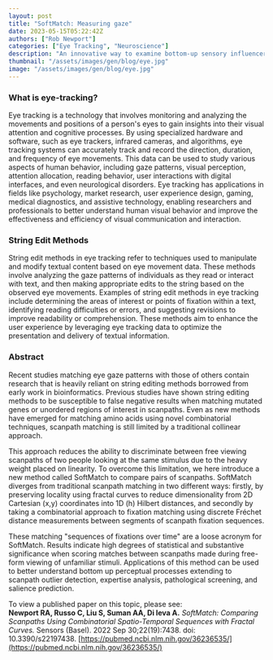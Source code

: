 ```yaml
---
layout: post
title: "SoftMatch: Measuring gaze"
date: 2023-05-15T05:22:42Z
authors: ["Rob Newport"]
categories: ["Eye Tracking", "Neuroscience"]
description: "An innovative way to examine bottom-up sensory influencers."
thumbnail: "/assets/images/gen/blog/eye.jpg"
image: "/assets/images/gen/blog/eye.jpg"
---
```


### What is eye-tracking?

Eye tracking is a technology that involves monitoring and analyzing the movements and positions of a person's eyes to gain insights into their visual attention and cognitive processes. By using specialized hardware and software, such as eye trackers, infrared cameras, and algorithms, eye tracking systems can accurately track and record the direction, duration, and frequency of eye movements. This data can be used to study various aspects of human behavior, including gaze patterns, visual perception, attention allocation, reading behavior, user interactions with digital interfaces, and even neurological disorders. Eye tracking has applications in fields like psychology, market research, user experience design, gaming, medical diagnostics, and assistive technology, enabling researchers and professionals to better understand human visual behavior and improve the effectiveness and efficiency of visual communication and interaction.

### String Edit Methods

String edit methods in eye tracking refer to techniques used to manipulate and modify textual content based on eye movement data. These methods involve analyzing the gaze patterns of individuals as they read or interact with text, and then making appropriate edits to the string based on the observed eye movements. Examples of string edit methods in eye tracking include determining the areas of interest or points of fixation within a text, identifying reading difficulties or errors, and suggesting revisions to improve readability or comprehension. These methods aim to enhance the user experience by leveraging eye tracking data to optimize the presentation and delivery of textual information.

### Abstract

Recent studies matching eye gaze patterns with those of others contain research that is heavily reliant on string editing methods borrowed from early work in bioinformatics. Previous studies have shown string editing methods to be susceptible to false negative results when matching mutated genes or unordered regions of interest in scanpaths. Even as new methods have emerged for matching amino acids using novel combinatorial techniques, scanpath matching is still limited by a traditional collinear approach. 

This approach reduces the ability to discriminate between free viewing scanpaths of two people looking at the same stimulus due to the heavy weight placed on linearity. To overcome this limitation, we here introduce a new method called SoftMatch to compare pairs of scanpaths. SoftMatch diverges from traditional scanpath matching in two different ways: firstly, by preserving locality using fractal curves to reduce dimensionality from 2D Cartesian (x,y) coordinates into 1D (h) Hilbert distances, and secondly by taking a combinatorial approach to fixation matching using discrete Fréchet distance measurements between segments of scanpath fixation sequences. 

These matching "sequences of fixations over time" are a loose acronym for SoftMatch. Results indicate high degrees of statistical and substantive significance when scoring matches between scanpaths made during free-form viewing of unfamiliar stimuli. Applications of this method can be used to better understand bottom up perceptual processes extending to scanpath outlier detection, expertise analysis, pathological screening, and salience prediction.

To view a published paper on this topic, please see:  
__Newport RA, Russo C, Liu S, Suman AA, Di Ieva A.__ _SoftMatch: Comparing Scanpaths Using Combinatorial Spatio-Temporal Sequences with Fractal Curves._ Sensors (Basel). 2022 Sep 30;22(19):7438. doi: 10.3390/s22197438.
[https://pubmed.ncbi.nlm.nih.gov/36236535/](https://pubmed.ncbi.nlm.nih.gov/36236535/)
